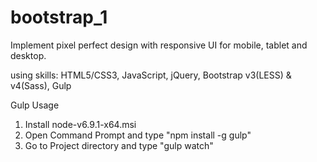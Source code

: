 # bootstrap_1

Implement pixel perfect design with responsive UI for mobile, tablet and desktop.

using skills: HTML5/CSS3, JavaScript, jQuery, Bootstrap v3(LESS) & v4(Sass), Gulp

Gulp Usage

1. Install node-v6.9.1-x64.msi
2. Open Command Prompt and type "npm install -g gulp"
3. Go to Project directory and type "gulp watch"
